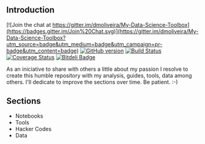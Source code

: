 ## Introduction

[![Join the chat at https://gitter.im/dmoliveira/My-Data-Science-Toolbox](https://badges.gitter.im/Join%20Chat.svg)](https://gitter.im/dmoliveira/My-Data-Science-Toolbox?utm_source=badge&utm_medium=badge&utm_campaign=pr-badge&utm_content=badge)
[![GitHub version](https://badge.fury.io/gh/dmoliveira%2FMy-Data-Science-Toolbox.svg)](http://badge.fury.io/gh/dmoliveira%2FMy-Data-Science-Toolbox)
[![Build Status](https://travis-ci.org/dmoliveira/My-Data-Science-Toolbox.svg)](https://travis-ci.org/dmoliveira/My-Data-Science-Toolbox)
[![Coverage Status](https://coveralls.io/repos/dmoliveira/My-Data-Science-Toolbox/badge.svg?branch=master&service=github)](https://coveralls.io/github/dmoliveira/My-Data-Science-Toolbox?branch=master)
[![Bitdeli Badge](https://d2weczhvl823v0.cloudfront.net/dmoliveira/my-data-science-toolbox/trend.png)](https://bitdeli.com/free)

As an iniciative to share with others a little about my passion I resolve to create this humble repository with my analysis, guides, tools, data among others. I'll dedicate to improve the sections over time. Be patient. :-)

## Sections
* Notebooks
* Tools
* Hacker Codes
* Data
